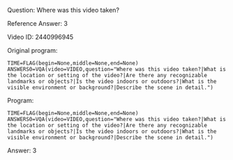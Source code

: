 Question: Where was this video taken?

Reference Answer: 3

Video ID: 2440996945

Original program:

```
TIME=FLAG(begin=None,middle=None,end=None)
ANSWERS0=VQA(video=VIDEO,question="Where was this video taken?|What is the location or setting of the video?|Are there any recognizable landmarks or objects?|Is the video indoors or outdoors?|What is the visible environment or background?|Describe the scene in detail.")
```

Program:

```
TIME=FLAG(begin=None,middle=None,end=None)
ANSWERS0=VQA(video=VIDEO,question="Where was this video taken?|What is the location or setting of the video?|Are there any recognizable landmarks or objects?|Is the video indoors or outdoors?|What is the visible environment or background?|Describe the scene in detail.")
```

Answer: 3

